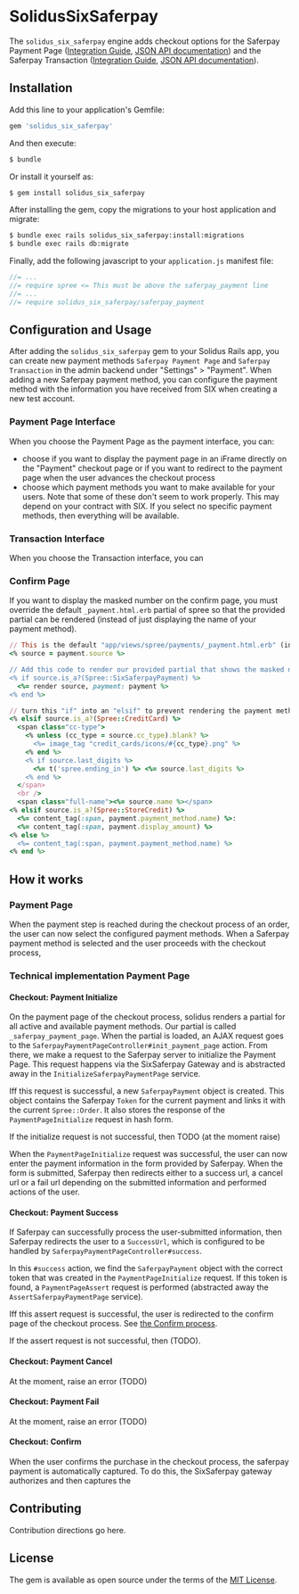 # SolidusSixSaferpay
The `solidus_six_saferpay` engine adds checkout options for the Saferpay Payment Page ([Integration Guide](https://saferpay.github.io/sndbx/Integration_PP.html), [JSON API documentation](http://saferpay.github.io/jsonapi/#ChapterPaymentPage)) and the Saferpay Transaction ([Integration Guide](https://saferpay.github.io/sndbx/Integration_trx.html), [JSON API documentation](https://saferpay.github.io/sndbx/Integration_trx.html)).


## Installation
Add this line to your application's Gemfile:

```ruby
gem 'solidus_six_saferpay'
```

And then execute:
```bash
$ bundle
```

Or install it yourself as:
```bash
$ gem install solidus_six_saferpay
```

After installing the gem, copy the migrations to your host application and migrate:

```bash
$ bundle exec rails solidus_six_saferpay:install:migrations
$ bundle exec rails db:migrate
```

Finally, add the following javascript to your `application.js` manifest file:

```javascript
//= ...
//= require spree <= This must be above the saferpay_payment line
//= ...
//= require solidus_six_saferpay/saferpay_payment
```

## Configuration and Usage
After adding the `solidus_six_saferpay` gem to your Solidus Rails app, you can create new payment methods `Saferpay Payment Page` and `Saferpay Transaction` in the admin backend under "Settings" > "Payment". When adding a new Saferpay payment method, you can configure the payment method with the information you have received from SIX when creating a new test account.

### Payment Page Interface
When you choose the Payment Page as the payment interface, you can:

* choose if you want to display the payment page in an iFrame directly on the "Payment" checkout page or if you want to redirect to the payment page when the user advances the checkout process
* choose which payment methods you want to make available for your users. Note that some of these don't seem to work properly. This may depend on your contract with SIX. If you select no specific payment methods, then everything will be available.

### Transaction Interface
When you choose the Transaction interface, you can 

### Confirm Page
If you want to display the masked number on the confirm page, you must override the default `_payment.html.erb` partial of spree so that the provided partial can be rendered (instead of just displaying the name of your payment method).

```ruby
// This is the default "app/views/spree/payments/_payment.html.erb" (including our modification)
<% source = payment.source %>

// Add this code to render our provided partial that shows the masked number
<% if source.is_a?(Spree::SixSaferpayPayment) %>
  <%= render source, payment: payment %>
<% end %>

// turn this "if" into an "elsif" to prevent rendering the payment method name
<% elsif source.is_a?(Spree::CreditCard) %>
  <span class="cc-type">
    <% unless (cc_type = source.cc_type).blank? %>
      <%= image_tag "credit_cards/icons/#{cc_type}.png" %>
    <% end %>
    <% if source.last_digits %>
      <%= t('spree.ending_in') %> <%= source.last_digits %>
    <% end %>
  </span>
  <br />
  <span class="full-name"><%= source.name %></span>
<% elsif source.is_a?(Spree::StoreCredit) %>
  <%= content_tag(:span, payment.payment_method.name) %>:
  <%= content_tag(:span, payment.display_amount) %>
<% else %>
  <%= content_tag(:span, payment.payment_method.name) %>
<% end %>
```

## How it works

### Payment Page
When the payment step is reached during the checkout process of an order, the user can now select the configured payment methods. When a Saferpay payment method is selected and the user proceeds with the checkout process, 

### Technical implementation Payment Page
#### Checkout: Payment Initialize
On the payment page of the checkout process, solidus renders a partial for all active and available payment methods. Our partial is called `_saferpay_payment_page`.
When the partial is loaded, an AJAX request goes to the `SaferpayPaymentPageController#init_payment_page` action.
From there, we make a request to the Saferpay server to initialize the Payment Page. This request happens via the SixSaferpay Gateway and is abstracted away in the `InitializeSaferpayPaymentPage` service.

Iff this request is successful, a new `SaferpayPayment` object is created. This object contains the Saferpay `Token` for the current payment and links it with the current `Spree::Order`. It also stores the response of the `PaymentPageInitialize` request in hash form.

If the initialize request is not successful, then TODO (at the moment raise)

When the `PaymentPageInitialize` request was successful, the user can now enter the payment information in the form provided by Saferpay. When the form is submitted, Saferpay then redirects either to a success url, a cancel url or a fail url depending on the submitted information and performed actions of the user.

#### Checkout: Payment Success
If Saferpay can successfully process the user-submitted information, then Saferpay redirects the user to a `SuccessUrl`, which is configured to be handled by `SaferpayPaymentPageController#success`.

In this `#success` action, we find the `SaferpayPayment` object with the correct token that was created in the `PaymentPageInitialize` request. If this token is found, a `PaymentPageAssert` request is performed (abstracted away the `AssertSaferpayPaymentPage` service).

Iff this assert request is successful, the user is redirected to the confirm page of the checkout process. See [the Confirm process](#checkout:-confirm).

If the assert request is not successful, then (TODO).

#### Checkout: Payment Cancel
At the moment, raise an error (TODO)

#### Checkout: Payment Fail
At the moment, raise an error (TODO)


#### Checkout: Confirm
When the user confirms the purchase in the checkout process, the saferpay payment is automatically captured. To do this, the SixSaferpay gateway authorizes and then captures the




## Contributing
Contribution directions go here.

## License
The gem is available as open source under the terms of the [MIT License](https://opensource.org/licenses/MIT).
